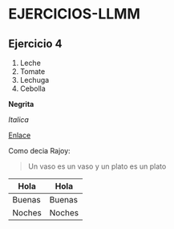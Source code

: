 # EJERCICIOS-LLMM
## Ejercicio 4

1. Leche
1. Tomate
1. Lechuga
1. Cebolla

**Negrita**

*Italica*

[Enlace](https://www.google.com/)

Como decia Rajoy:
> Un vaso es un vaso y un plato es un plato

Hola | Hola
-----|------
Buenas | Buenas
Noches | Noches
